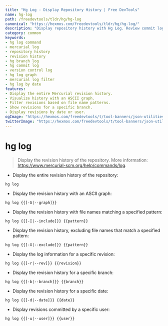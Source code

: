 ```yaml
---
title: "Hg Log - Display Repository History | Free DevTools"
name: hg-log
path: /freedevtools/tldr/hg/hg-log
canonical: "https://hexmos.com/freedevtools/tldr/hg/hg-log/"
description: "Display repository history with Hg Log. Review commit logs, view diffs, and analyze code changes efficiently. Free online tool, no registration required."
category: common
keywords:
- hg log command
- mercurial log
- repository history
- revision history
- hg branch log
- hg commit log
- version control log
- hg log graph
- mercurial log filter
- hg log by date
features:
- Display the entire Mercurial revision history.
- Visualize history with an ASCII graph.
- Filter revisions based on file name patterns.
- Show revisions for a specific branch.
- Display revisions by date or user.
ogImage: "https://hexmos.com/freedevtools/t/tool-banners/json-utilities-banner.png"
twitterImage: "https://hexmos.com/freedevtools/t/tool-banners/json-utilities-banner.png"
---
```


# hg log

> Display the revision history of the repository.
> More information: <https://www.mercurial-scm.org/help/commands/log>.

- Display the entire revision history of the repository:

`hg log`

- Display the revision history with an ASCII graph:

`hg log {{[-G|--graph]}}`

- Display the revision history with file names matching a specified pattern:

`hg log {{[-I|--include]}} {{pattern}}`

- Display the revision history, excluding file names that match a specified pattern:

`hg log {{[-X|--exclude]}} {{pattern}}`

- Display the log information for a specific revision:

`hg log {{[-r|--rev]}} {{revision}}`

- Display the revision history for a specific branch:

`hg log {{[-b|--branch]}} {{branch}}`

- Display the revision history for a specific date:

`hg log {{[-d|--date]}} {{date}}`

- Display revisions committed by a specific user:

`hg log {{[-u|--user]}} {{user}}`
